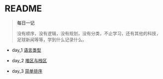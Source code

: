 # README

> **每日一记**
> 
> 没有顺序，没有逻辑，没有规划，没有分类，不止学习，还有其他的科技，足球新闻等等，学到什么记录什么。

- day_1 [语言类型](./day_1.md)

- day_2 [堆区与栈区](./day_2.md)

- day_3 [简单排序](./day_3.md)


